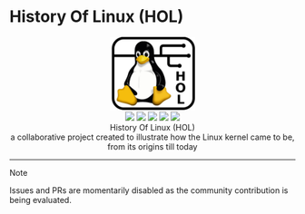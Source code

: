 # History Of Linux (HOL)
<p align="center">
    <img src="./.github/HOL.png" width="150"> </br>
    <img src="https://img.shields.io/badge/License-CC%20BY%201.0-lightgrey.svg"> 
    <img src="https://img.shields.io/badge/contributions-welcome-brightgreen.svg">
    <img src="https://img.shields.io/github/v/release/MarkGotLasagna/hol?include_prereleases">
    <img src="https://img.shields.io/github/last-commit/MarkGotLasagna/hol">
    <img src="https://img.shields.io/badge/Open%20Source-%E2%9D%A4-red.svg">
    </br>
    History Of Linux (HOL) </br>
    a collaborative project created to illustrate how the Linux kernel came to be, </br>
    from its origins till today
</p>

---
> [!NOTE]
> Issues and PRs are momentarily disabled as the community contribution is being evaluated.